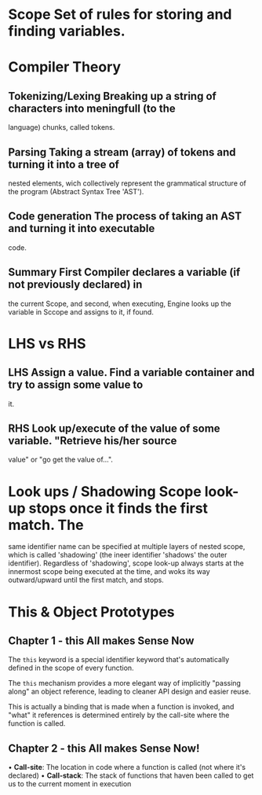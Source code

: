 # Scope Set of rules for storing and finding variables.

# Compiler Theory

## Tokenizing/Lexing Breaking up a string of characters into meningfull (to the
language) chunks, called tokens.

## Parsing Taking a stream (array) of tokens and turning it into a tree of
nested elements, wich collectively represent the grammatical structure of the
program (Abstract Syntax Tree 'AST').

## Code generation The process of taking an AST and turning it into executable
code.

## Summary First Compiler declares a variable (if not previously declared) in
the current Scope, and second, when executing, Engine looks up the variable in
Sccope and assigns to it, if found.

# LHS vs RHS

## LHS Assign a value. Find a variable container and try to assign some value to
it.

## RHS Look up/execute of the value of some variable. "Retrieve his/her source
value" or "go get the value of...".

# Look ups / Shadowing Scope look-up stops once it finds the first match. The
same identifier name can be specified at multiple layers of nested scope, which
is called 'shadowing' (the ineer identifier 'shadows' the outer identifier).
Regardless of 'shadowing', scope look-up always starts at the innermost scope
being executed at the time, and woks its way outward/upward until the first
match, and stops.


# This & Object Prototypes

## Chapter 1 - this All makes Sense Now
The ``this`` keyword is a special identifier keyword that's automatically defined in the scope of every function.

The ``this`` mechanism provides a more elegant way of implicitly "passing along" an object reference, leading to cleaner API design and easier reuse.

This is actually a binding that is made when a function is invoked, and "what" it references is determined entirely by the call-site where the function is called.

## Chapter 2 - this All makes Sense Now!

• **Call-site**: The location in code where a function is called (not where it's declared)
• **Call-stack**: The stack of functions that haven been called to get us to the current moment in execution
